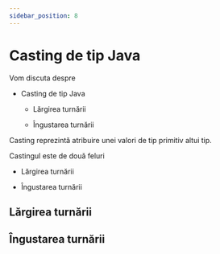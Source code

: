 ```yaml
---
sidebar_position: 8
---
```


# Casting de tip Java

Vom discuta despre

+ Casting de tip Java

  + Lărgirea turnării

  + Îngustarea turnării

Casting reprezintă atribuire unei valori de tip primitiv altui tip.

Castingul este de două feluri 

  + Lărgirea turnării

  + Îngustarea turnării

  ## Lărgirea turnării

  ## Îngustarea turnării
